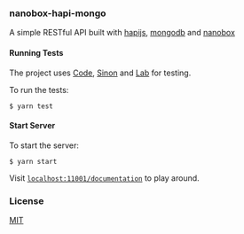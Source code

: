 ### nanobox-hapi-mongo
A simple RESTful API built with [hapijs], [mongodb] and [nanobox]

#### Running Tests
The project uses [Code], [Sinon] and [Lab] for testing.

To run the tests:
```
$ yarn test
```

#### Start Server
To start the server:
```
$ yarn start
```
Visit [`localhost:11001/documentation`](http://localhost:11001/documentation) to play around.

### License
[MIT](https://opensource.org/license/MIT)

[hapijs]: <https://github.com/hapijs/hapi>
[mongodb]: <https://github.com/Automattic/mongoose>
[nanobox]: <https://github.com/nanobox-io/nanobox>
[Code]: <https://github.com/hapijs/code>
[Lab]: <https://github.com/hapijs/lab>
[Sinon]: <https://github.com/sinonjs/sinon>
